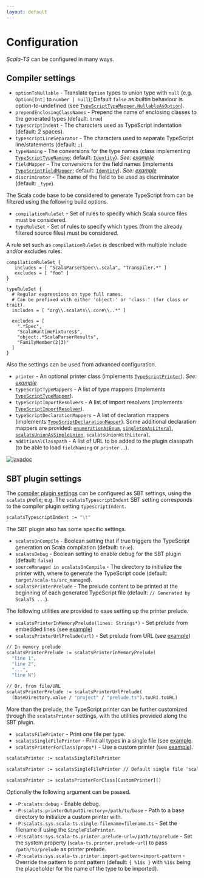 ```yaml
---
layout: default
---
```


# Configuration

*Scala-TS* can be configured in many ways.

## Compiler settings

- `optionToNullable` - Translate `Option` types to union type with `null` (e.g. `Option[Int]` to `number | null`); Default `false` as builtin behaviour is option-to-undefined (see [`TypeScriptTypeMapper.NullableAsOption`](https://javadoc.io/static/io.github.scala-ts/scala-ts-core_{{site.scala_major_version}}/{{site.last_release}}/io/github/scalats/core/TypeScriptTypeMapper$$NullableAsOption.html)).
- `prependEnclosingClassNames` - Prepend the name of enclosing classes to the generated types (default: `true`)
- `typescriptIndent` - The characters used as TypeScript indentation (default: 2 spaces).
- `typescriptLineSeparator` - The characters used to separate TypeScript line/statements (default: `;`).
- `typeNaming` - The conversions for the type names (class implementing [`TypeScriptTypeNaming`](https://javadoc.io/static/io.github.scala-ts/scala-ts-core_{{site.scala_major_version}}/{{site.latest_release}}/io/github/scalats/core/TypeScriptTypeNaming.html); default: [`Identity`](https://javadoc.io/static/io.github.scala-ts/scala-ts-core_{{site.scala_major_version}}/{{site.latest_release}}/io/github/scalats/core/TypeScriptTypeNaming$$Identity$.html)). *See: [example](https://github.com/scala-ts/scala-ts/blob/master/sbt-plugin/src/sbt-test/sbt-scala-ts/custom-cfg/build.sbt#L13)*
- `fieldMapper` - The conversions for the field names (implements [`TypeScriptFieldMapper`](https://javadoc.io/static/io.github.scala-ts/scala-ts-core_{{site.scala_major_version}}/{{site.last_release}}/io/github/scalats/core/TypeScriptFieldMapper.html); default: [`Identity`](https://javadoc.io/static/io.github.scala-ts/scala-ts-core_{{site.scala_major_version}}/{{site.last_release}}/io/github/scalats/core/TypeScriptFieldMapper$$Identity$.html)). *See: [example](https://github.com/scala-ts/scala-ts/blob/master/sbt-plugin/src/sbt-test/sbt-scala-ts/custom-cfg/build.sbt#L16)*
- `discriminator` - The name of the field to be used as discriminator (default: `_type`).

The Scala code base to be considered to generate TypeScript from can be filtered using the following build options.

- `compilationRuleSet` - Set of rules to specify which Scala source files must be considered.
- `typeRuleSet` - Set of rules to specify which types (from the already filtered source files) must be considered.

A rule set such as `compilationRuleSet` is described with multiple include and/or excludes rules:

```
compilationRuleSet {
   includes = [ "ScalaParserSpec\\.scala", "Transpiler.*" ]
   excludes = [ "foo" ]
}

typeRuleSet {
  # Regular expressions on type full names.
  # Can be prefixed with either 'object:' or 'class:' (for class or trait).
  includes = [ "org\\.scalats\\.core\\..*" ]

  excludes = [
    ".*Spec", 
    "ScalaRuntimeFixtures$", 
    "object:.*ScalaParserResults", 
    "FamilyMember(2|3)"
  ]
}
```

Also the settings can be used from advanced configuration.

- `printer` - An optional printer class (implements [`TypeScriptPrinter`](https://javadoc.io/static/io.github.scala-ts/scala-ts-core_{{site.scala_major_version}}/{{site.last_release}}/io/github/scalats/core/TypeScriptPrinter.html)). *See: [example](https://github.com/scala-ts/scala-ts/blob/master/sbt-plugin/src/sbt-test/sbt-scala-ts/custom-cfg/build.sbt#L26)*
- `typeScriptTypeMappers` - A list of type mappers (implements [`TypeScriptTypeMapper`](https://javadoc.io/static/io.github.scala-ts/scala-ts-core_{{site.scala_major_version}}/{{site.last_release}}/io/github/scalats/core/TypeScriptTypeMapper.html)).
- `typeScriptImportResolvers` - A list of import resolvers (implements [`TypeScriptImportResolver`](https://javadoc.io/static/io.github.scala-ts/scala-ts-core_{{site.scala_major_version}}/{{site.last_release}}/io/github/scalats/core/TypeScriptImportResolver.html)).
- `typeScriptDeclarationMappers` - A list of declaration mappers (implements [`TypeScriptDeclarationMapper`](https://javadoc.io/static/io.github.scala-ts/scala-ts-core_{{site.scala_major_version}}/{{site.last_release}}/io/github/scalats/core/TypeScriptDeclarationMapper.html)). Some additional declaration mappers are provided: [`enumerationAsEnum`](https://javadoc.io/static/io.github.scala-ts/scala-ts-core_{{site.scala_major_version}}/{{site.last_release}}/io/github/scalats/core/TypeScriptDeclarationMapper$.html#enumerationAsEnum:io.github.scalats.core.TypeScriptDeclarationMapper.EnumerationAsEnum), [`singletonAsLiteral`](https://javadoc.io/static/io.github.scala-ts/scala-ts-core_{{site.scala_major_version}}/{{site.last_release}}/io/github/scalats/core/TypeScriptDeclarationMapper$.html#singletonAsLiteral:io.github.scalats.core.TypeScriptDeclarationMapper.SingletonAsLiteral), [`scalatsUnionAsSimpleUnion`](https://javadoc.io/static/io.github.scala-ts/scala-ts-core_{{site.scala_major_version}}/{{site.last_release}}/io/github/scalats/core/TypeScriptDeclarationMapper$.html#unionAsSimpleUnion:io.github.scalats.core.TypeScriptDeclarationMapper.UnionAsSimpleUnion), `scalatsUnionWithLiteral`.
- `additionalClasspath` - A list of URL to be added to the plugin classpath (to be able to load `fieldNaming` or `printer` ...).

[![javadoc](https://javadoc.io/badge2/io.github.scala-ts/scala-ts-core_{{site.scala_major_version}}/{{site.latest_release}}/javadoc.svg)](https://javadoc.io/doc/io.github.scala-ts/scala-ts-core_{{site.scala_major_version}}/{{site.latest_release}}) 

## SBT plugin settings

The [compiler plugin settings](#compiler-settings) can be configured as SBT settings, using the `scalats` prefix; e.g. The `scalatsTypescriptIndent` SBT setting corresponds to the compiler plugin setting `typescriptIndent`.

```ocaml
scalatsTypescriptIndent := "\t"
```

The SBT plugin also has some specific settings.

- `scalatsOnCompile` - Boolean setting that if true triggers the TypeScript generation on Scala compilation (default: `true`).
- `scalatsDebug` - Boolean setting to enable debug for the SBT plugin (default: `false`)
- `sourceManaged in scalatsOnCompile` - The directory to initialize the printer with, where to generate the TypeScript code (default: `target/scala-ts/src_managed`).
- `scalatsPrinterPrelude` - The prelude content to be printed at the beginning of each generated TypeScript file (default: `// Generated by ScalaTS ...`).

The following utilities are provided to ease setting up the printer prelude.

- `scalatsPrinterInMemoryPrelude(lines: Strings*)` - Set prelude from embedded lines (see [example](https://github.com/scala-ts/scala-ts/blob/master/sbt-plugin/src/sbt-test/sbt-scala-ts/custom-cfg/build.sbt#L28))
- `scalatsPrinterUrlPrelude(url)` - Set prelude from URL (see [example](https://github.com/scala-ts/scala-ts/blob/master/sbt-plugin/src/sbt-test/sbt-scala-ts/single-file-printer/build.sbt#L11))

```ocaml
// In memory prelude
scalatsPrinterPrelude := scalatsPrinterInMemoryPrelude(
  "line 1",
  "line 2",
  "...",
  "line N")

// Or, from file/URL
scalatsPrinterPrelude := scalatsPrinterUrlPrelude(
  (baseDirectory.value / "project" / "prelude.ts").toURI.toURL)
```

More than the prelude, the TypeScript printer can be further customized through the `scalatsPrinter` settings, with the utilities provided along the SBT plugin.

- `scalatsFilePrinter` - Print one file per type.
- `scalatsSingleFilePrinter` - Print all types in a single file (see [example](https://github.com/scala-ts/scala-ts/blob/master/sbt-plugin/src/sbt-test/sbt-scala-ts/single-file-printer/build.sbt#L9).
- `scalatsPrinterForClass(props*)` - Use a custom printer (see [example](https://github.com/scala-ts/scala-ts/blob/master/sbt-plugin/src/sbt-test/sbt-scala-ts/custom-cfg/build.sbt#L25)).

```ocaml
scalatsPrinter := scalatsSingleFilePrinter

scalatsPrinter := scalatsSingleFilePrinter // Default single file 'scala.ts'

scalatsPrinter := scalatsPrinterForClass[CustomPrinter]()
```

Optionally the following argument can be passed.

- `-P:scalats:debug` - Enable debug.
- `-P:scalats:printerOutputDirectory=/path/to/base` - Path to a base directory to initialize a custom printer with.
- `-P:scalats.sys.scala-ts.single-filename=filename.ts` - Set the filename if using the `SingleFilePrinter`.
- `-P:scalats:sys.scala-ts.printer.prelude-url=/path/to/prelude` - Set the system property (`scala-ts.printer.prelude-url`) to pass `/path/to/prelude` as printer prelude.
- `-P:scalats:sys.scala-ts.printer.import-pattern=import-pattern` - Override the pattern to print pattern (default: `{ %1$s }` with `%1$s` being the placeholder for the name of the type to be imported).

